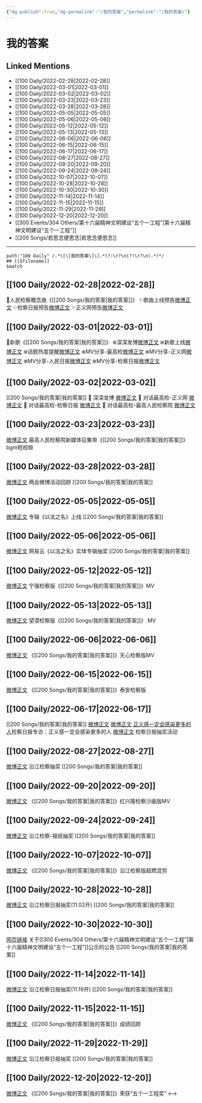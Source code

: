 ```yaml
---
{"dg-publish":true,"dg-permalink":"/我的答案","permalink":"/我的答案/"}
---
```


# 我的答案

## Linked Mentions
- [[100 Daily/2022-02-28\|2022-02-28]]
- [[100 Daily/2022-03-01\|2022-03-01]]
- [[100 Daily/2022-03-02\|2022-03-02]]
- [[100 Daily/2022-03-23\|2022-03-23]]
- [[100 Daily/2022-03-28\|2022-03-28]]
- [[100 Daily/2022-05-05\|2022-05-05]]
- [[100 Daily/2022-05-06\|2022-05-06]]
- [[100 Daily/2022-05-12\|2022-05-12]]
- [[100 Daily/2022-05-13\|2022-05-13]]
- [[100 Daily/2022-06-06\|2022-06-06]]
- [[100 Daily/2022-06-15\|2022-06-15]]
- [[100 Daily/2022-06-17\|2022-06-17]]
- [[100 Daily/2022-08-27\|2022-08-27]]
- [[100 Daily/2022-09-20\|2022-09-20]]
- [[100 Daily/2022-09-24\|2022-09-24]]
- [[100 Daily/2022-10-07\|2022-10-07]]
- [[100 Daily/2022-10-28\|2022-10-28]]
- [[100 Daily/2022-10-30\|2022-10-30]]
- [[100 Daily/2022-11-14\|2022-11-14]]
- [[100 Daily/2022-11-15\|2022-11-15]]
- [[100 Daily/2022-11-29\|2022-11-29]]
- [[100 Daily/2022-12-20\|2022-12-20]]
- [[300 Events/304 Others/第十六届精神文明建设“五个一工程”\|第十六届精神文明建设“五个一工程”]]
- [[200 Songs/若思念便思念\|若思念便思念]]


---

```expander
path:"100 Daily" /.*\[\[我的答案\]\].*(?:\r?\n(?!\r?\n).*)*/
## [[$filename]]
$match
```
## [[100 Daily/2022-02-28\|2022-02-28]]
🌟人民检察概念曲《[[200 Songs/我的答案\|我的答案]]》
✨歌曲上线预告[微博正文](https://m.weibo.cn/6466290670/4741842803887438)
✨检察日报预告[微博正文](https://m.weibo.cn/6466290670/4741843830704394)
✨正义网预告[微博正文](https://m.weibo.cn/6466290670/4741846422522446)
## [[100 Daily/2022-03-01\|2022-03-01]]
🌟新歌《[[200 Songs/我的答案\|我的答案]]》
❄️深深发博[微博正文](https://m.weibo.cn/6466290670/4742157845661397)
❄️新歌上线[微博正文](https://m.weibo.cn/6466290670/4742000400404596)
❄️话题热度提醒[微博正文](https://m.weibo.cn/6466290670/4742147666085131)
❄️MV分享-最高检[微博正文](https://m.weibo.cn/6466290670/4742136157702111)
❄️MV分享-正义网[微博正文](https://m.weibo.cn/6466290670/4742136542792723)
❄️MV分享-人民日报[微博正文](https://m.weibo.cn/6466290670/4742137109023301)
❄️MV分享-检察日报[微博正文](https://m.weibo.cn/6466290670/4742142285317041)
## [[100 Daily/2022-03-02\|2022-03-02]]
[[200 Songs/我的答案\|我的答案]]
💫 深深发博 [微博正文](https://m.weibo.cn/6466290670/4742642443490121)
💫 对话最高检-正义网 [微博正文](https://m.weibo.cn/6466290670/4742650152355288)
💫 对话最高检-检察日报 [微博正文](https://m.weibo.cn/6466290670/4742649343377583)
💫 对话最高检-最高人民检察院 [微博正文](https://m.weibo.cn/6466290670/4742643432822256)
## [[100 Daily/2022-03-23\|2022-03-23]]
[微博正文](https://weibo.com/detail/4749748387709018) 最高人民检察院新媒体征集带《[[200 Songs/我的答案\|我的答案]]》bgm短视频
## [[100 Daily/2022-03-28\|2022-03-28]]
[微博正文](https://weibo.com/detail/4752048446767748) 两会微博活动回顾 [[200 Songs/我的答案\|我的答案]]
## [[100 Daily/2022-05-05\|2022-05-05]]
[微博正文](https://m.weibo.cn/5053469079/4765674847866795) 专辑《以法之名》上线 [[200 Songs/我的答案\|我的答案]]
## [[100 Daily/2022-05-06\|2022-05-06]]
[微博正文](https://m.weibo.cn/1721030997/4766202977847776) 网易云《以法之名》实体专辑抽奖 [[200 Songs/我的答案\|我的答案]]
## [[100 Daily/2022-05-12\|2022-05-12]]
[微博正文](https://m.weibo.cn/5053469079/4768301807306295) 宁强检察版《[[200 Songs/我的答案\|我的答案]]》MV
## [[100 Daily/2022-05-13\|2022-05-13]]
[微博正文](https://m.weibo.cn/5632161507/4763662634716454) 望谟检察版《[[200 Songs/我的答案\|我的答案]]》 MV
## [[100 Daily/2022-06-06\|2022-06-06]]
[微博正文](https://m.weibo.cn/5053469079/4777422295925868) 《[[200 Songs/我的答案\|我的答案]]》天心检察版MV
## [[100 Daily/2022-06-15\|2022-06-15]]
[微博正文](https://m.weibo.cn/5053469079/4780281615618768) 《[[200 Songs/我的答案\|我的答案]]》泰安检察版

## [[100 Daily/2022-06-17\|2022-06-17]]
[[200 Songs/我的答案\|我的答案]]
[微博正文](https://weibo.com/1896650227/Ly61LDAWc) [微博正文](https://weibo.com/3183107112/Ly5Gpg2Dp) [正义感一定会感染更多的人](https://weibo.cn/sinaurl?u=http%3A%2F%2Fnewspaper.jcrb.com%2F2022%2F20220617%2F20220617_005%2F20220617_005_2.htm)检察日报专访：正义感一定会感染更多的人
[微博正文](https://weibo.com/7168618354/Ly6Tf3ZPJ) 检察日报抽奖活动
## [[100 Daily/2022-08-27\|2022-08-27]]
[微博正文](https://m.weibo.cn/7168618354/4807179939348687) 沿江检察抽奖 [[200 Songs/我的答案\|我的答案]]
## [[100 Daily/2022-09-20\|2022-09-20]]
[微博正文](https://weibo.com/detail/4815802584534961) 《[[200 Songs/我的答案\|我的答案]]》红兴隆检察沙画版MV

## [[100 Daily/2022-09-24\|2022-09-24]]
[微博正文](https://weibo.com/7168618354/M7cMkrKy7) 沿江检察-报纸抽奖 [[200 Songs/我的答案\|我的答案]]
## [[100 Daily/2022-10-07\|2022-10-07]]
[微博正文](https://weibo.com/detail/4821889904805948) 《[[200 Songs/我的答案\|我的答案]]》沿江检察版超燃混剪
## [[100 Daily/2022-10-28\|2022-10-28]]
[微博正文](http://weibo.com/7168618354/McmuZncCg) 沿江检察日报抽奖(11.02开)  [[200 Songs/我的答案\|我的答案]]
## [[100 Daily/2022-10-30\|2022-10-30]]
[网页链接](https://weibo.cn/sinaurl?u=https%3A%2F%2Farticle.xuexi.cn%2Farticles%2Findex.html%3Fart_id%3D17973590501563668488%26t%3D1667048647381%26reedit_timestamp%3D1667047053000%26study_style_id%3Dfeeds_default%26showmenu%3Dfalse%26to_audit_timestamp%3D2022-10-29%252020%253A37%253A33%26share_to%3Dcopylink%26item_id%3D17973590501563668488%26ref_read_id%3Df2a0eb7e-0403-414b-bb38-3ec2962de1b6_1667060750349%26pid%3D%26ptype%3D-1%26source%3Dshare) 关于[[300 Events/304 Others/第十六届精神文明建设“五个一工程”\|第十六届精神文明建设“五个一工程”]]公示的公告 [[200 Songs/我的答案\|我的答案]]
## [[100 Daily/2022-11-14\|2022-11-14]]
[微博正文](http://weibo.com/7168618354/MeWD9jrzQ) 沿江检察日报抽奖(11.19开) [[200 Songs/我的答案\|我的答案]]
## [[100 Daily/2022-11-15\|2022-11-15]]
[微博正文](http://weibo.com/5053469079/Mf9TviQmG) 《[[200 Songs/我的答案\|我的答案]]》成绩回顾
## [[100 Daily/2022-11-29\|2022-11-29]]
[微博正文](https://weibo.com/detail/4841224639088509) 沿江检察日报抽奖  [[200 Songs/我的答案\|我的答案]]
## [[100 Daily/2022-12-20\|2022-12-20]]
[微博正文](https://m.weibo.cn/5053469079/4848722984309026) 《[[200 Songs/我的答案\|我的答案]]》荣获“五个一工程奖”
<-->